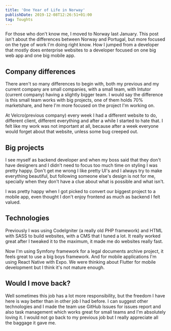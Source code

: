 ```yaml
---
title: 'One Year of Life in Norway'
publishDate: 2019-12-08T12:26:51+01:00
tag: Toughts
---
```


For those who don't know me, I moved to Norway last January. This post isn't about the differences between Norway and Portugal, but more focused on the type of work I'm doing right know. How I jumped from a developer that mostly does enterprise websites to a developer focused on one big web app and one big mobile app.

## Company differences

There aren't so many differences to begin with, both my previous and my current company are small companies, with a small team, with Intutor (current company) having a slightly bigger team. I would say the difference is this small team works with big projects, one of them holds 70% marketshare, and here I'm more focused on the project I'm working on.

At Velcro(previous company) every week I had a different website to do, different client, different everything and after a while I started to hate that. I felt like my work was not important at all, because after a week everyone would forget about that website, unless some bug creeped out.

## Big projects

I see myself as backend developer and when my boss said that they don't have designers and I didn't need to focus too much time on styling I was pretty happy. Don't get me wrong I like pretty UI's and I always try to make everything beautiful, but following someone else's design is not for me, specially when they don't have a clue about what is possible and what isn't.

I was pretty happy when I got picked to convert our biggest project to a mobile app, even thought I don't enjoy frontend as much as backend I felt valued.

## Technologies

Previously I was using CodeIgniter (a really old PHP framework) and HTML with SASS to build websites, with a CMS that I tuned a lot. It really worked great after I tweaked it to the maximum, it made me do websites really fast.

Now I'm using Symfony framework for a legal documents archive project, it feels great to use a big boys framework. And for mobile applications I'm using React Native with Expo. We were thinking about Flutter for mobile development but I think it's not mature enough.

## Would I move back?

Well sometimes this job has a lot more responsibility, but the freedom I have here is way better than in other job I had before. I can suggest other technologies and I made the team use GitHub Issues for issues report and also task management which works great for small teams and I'm absolutely loving it. I would not go back to my previous job but I really appreciate all the baggage it gave me.
